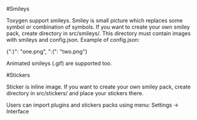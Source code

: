 #Smileys

Toxygen support smileys. Smiley is small picture which replaces some symbol or combination of symbols. If you want to create your own smiley pack, create directory in src/smileys/. This directory must contain images with smileys and config.json. Example of config.json:

{":)": "one.png", ":(": "two.png"}

Animated smileys (.gif) are supported too.

#Stickers

Sticker is inline image. If you want to create your own smiley pack, create directory in src/stickers/ and place your stickers there.

Users can import plugins and stickers packs using menu: Settings -> Interface